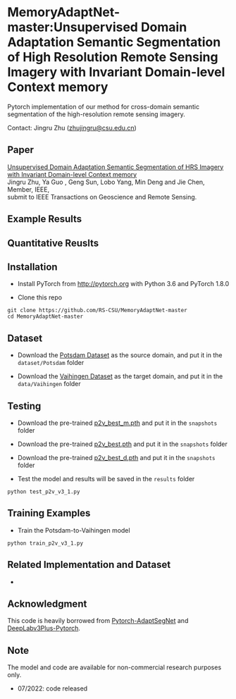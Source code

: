 # MemoryAdaptNet-master:Unsupervised Domain Adaptation Semantic Segmentation of High Resolution Remote Sensing Imagery with Invariant Domain-level Context memory

Pytorch implementation of our method for cross-domain semantic segmentation of the high-resolution remote sensing imagery. 

Contact: Jingru Zhu (zhujingru@csu.edu.cn)

## Paper
[Unsupervised Domain Adaptation Semantic Segmentation of HRS Imagery with Invariant Domain-level Context memory](https://ieeexplore.ieee.org/stamp/stamp.jsp?tp=&arnumber=9667523) <br />
Jingru Zhu, Ya Guo , Geng Sun, Lobo Yang,  Min Deng and Jie Chen, Member, IEEE, <br />
submit to IEEE Transactions on Geoscience and Remote Sensing.


## Example Results


## Quantitative Reuslts


## Installation
* Install PyTorch from http://pytorch.org with Python 3.6 and PyTorch 1.8.0

* Clone this repo
```
git clone https://github.com/RS-CSU/MemoryAdaptNet-master
cd MemoryAdaptNet-master
```
## Dataset
* Download the [Potsdam Dataset](https://www.isprs.org/education/benchmarks/UrbanSemLab/2d-sem-label-potsdam.aspx/) as the source domain, and put it in the `dataset/Potsdam` folder

* Download the [Vaihingen Dataset](https://www.isprs.org/education/benchmarks/UrbanSemLab/2d-sem-label-vaihingen.aspx/) as the target domain, and put it in the `data/Vaihingen` folder

## Testing
* Download the pre-trained [p2v_best_m.pth]() and put it in the `snapshots` folder
* Download the pre-trained [p2v_best.pth]() and put it in the `snapshots` folder
* Download the pre-trained [p2v_best_d.pth]() and put it in the `snapshots` folder

* Test the model and results will be saved in the `results` folder

```
python test_p2v_v3_1.py
```

## Training Examples
* Train the Potsdam-to-Vaihingen model

```
python train_p2v_v3_1.py
```

## Related Implementation and Dataset
* 

## Acknowledgment
This code is heavily borrowed from [Pytorch-AdaptSegNet](https://github.com/wasidennis/AdaptSegNet) and [DeepLabv3Plus-Pytorch](https://github.com/VainF/DeepLabV3Plus-Pytorch).

## Note
The model and code are available for non-commercial research purposes only.

* 07/2022: code released




